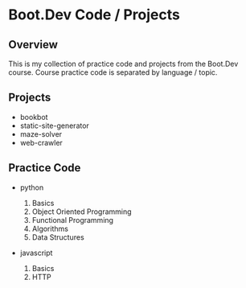 # Boot.Dev Code / Projects




## Overview

This is my collection of practice code and projects from the Boot.Dev course. Course practice code is separated by language / topic.




## Projects

- bookbot
- static-site-generator
- maze-solver
- web-crawler




## Practice Code

- python
    1. Basics
    2. Object Oriented Programming
    3. Functional Programming
    4. Algorithms
    5. Data Structures

- javascript
    1. Basics
    2. HTTP
